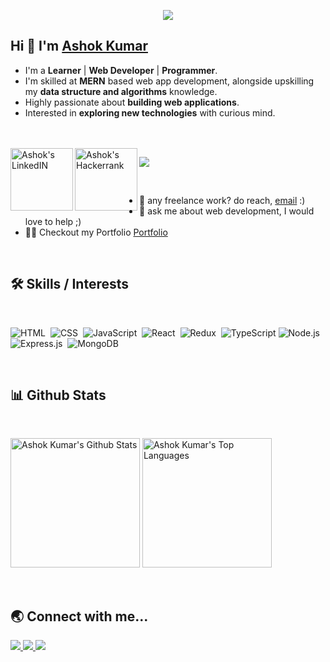 <!-- Typing SVG by DenverCoder1 - https://github.com/DenverCoder1/readme-typing-svg -->
<p align="center">
  <a href="https://github.com/DenverCoder1/readme-typing-svg">
    <img src="https://readme-typing-svg.demolab.com/?lines=🙏🙏 नमस्ते! ; I am Ashok%20Kumar; I am a Full-stack%20web%20developer 👨🏻‍💻;  Curious%20to%20learn%20new%20things !&font=Fira%20Code&center=true&width=440&height=45&color=#37bcf7&vCenter=true&size=22&pause=1000"></a>
</p>


## Hi 👋 I'm [Ashok Kumar](https://github.com/AshokPrjapati)

- I'm a **Learner** | **Web Developer** | **Programmer**.
- I'm skilled at **MERN** based web app development, alongside upskilling my **data structure and algorithms** knowledge.
- Highly passionate about **building web applications**.
- Interested in **exploring new technologies** with curious mind.



<br />




<br />

<a href="https://www.linkedin.com/in/ashok-kumar-1778b213b/">
  <img align="left" alt="Ashok's LinkedIN" width="100px" src="https://cdn.icon-icons.com/icons2/2530/PNG/512/linkedin_button_icon_151847.png" />
</a>

<a href="https://www.hackerrank.com/ashokprajpati">
  <img align="left" alt="Ashok's Hackerrank" width="100px" src="https://cdn.icon-icons.com/icons2/2530/PNG/512/hackerrank_button_icon_151894.png" />
</a>

![](https://visitor-badge.glitch.me/badge?page_id=AshokPrjapati.AshokPrjapati)

<br />

- 💼 any freelance work? do reach, [email](mailto:ap271449@gmail.com) :)
- 💬 ask me about web development, I would love to help ;)
- 👨‍💻 Checkout my Portfolio [Portfolio](https://ashokprjapati.github.io/)

<br>

## :hammer_and_wrench: Skills / Interests
<br />
<div>
  
  

![HTML](https://img.shields.io/badge/html5%20-%23E34F26.svg?&style=for-the-badge&logo=html5&logoColor=white)&nbsp;
![CSS](https://img.shields.io/badge/css3%20-%231572B6.svg?&style=for-the-badge&logo=css3&logoColor=white)&nbsp;
![JavaScript](https://img.shields.io/badge/javascript%20-%23323330.svg?&style=for-the-badge&logo=javascript&logoColor=%23F7DF1E)&nbsp;
![React](https://img.shields.io/badge/react%20-%2320232a.svg?&style=for-the-badge&logo=react&logoColor=%2361DAFB)&nbsp;
![Redux](https://img.shields.io/badge/redux-%23593d88.svg?&style=for-the-badge&logo=redux&logoColor=white)&nbsp;
![TypeScript](https://img.shields.io/badge/typescript%20-%23B34A26.svg?&style=for-the-badge&logo=typescript&logoColor=blue&color=323330)
![Node.js](https://img.shields.io/badge/node.js%20-%2343853D.svg?&style=for-the-badge&logo=node.js&logoColor=white)&nbsp;
![Express.js](https://img.shields.io/badge/express.js-%23404d59.svg?style=for-the-badge&logo=express&logoColor=%2361DAFB)&nbsp;
![MongoDB](https://img.shields.io/badge/MongoDB-%234ea94b.svg?&style=for-the-badge&logo=mongodb&logoColor=white)&nbsp;


</div>

<br />

## :bar_chart: Github Stats

<br />


<img
  alt="Ashok Kumar's Github Stats"
  src="https://github-readme-stats.vercel.app/api?username=AshokPrjapati&theme=radical&langs_count=8"
  height="207px"
/>
<img
  alt="Ashok Kumar's Top Languages"
  src="https://github-readme-stats.vercel.app/api/top-langs/?username=AshokPrjapati&theme=radical&langs_count=8"
  height="207px"
/>

<br />



## :earth_asia: Connect with me...

<p>
  <a href="https://www.linkedin.com/in/ashok-kumar-1778b213b/">
    <img
      src="https://img.shields.io/badge/-LINKEDIN-0077B5?style=for-the-badge&logo=linkedin&logoColor=white"
    />
  </a>
  <a href="mailto:ap271449@gmail.com">
    <img
      src="https://img.shields.io/badge/-GMAIL-D14836?style=for-the-badge&logo=gmail&logoColor=white"
    />
  </a>
  <a href="https://ashokprjapati.github.io/">
    <img
      src="https://img.shields.io/badge/-PORTFOLIO-000000?style=for-the-badge&logo=react&logoColor=white"
    />
  </a>
</p>

